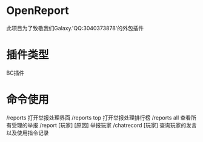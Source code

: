 # OpenReport
此项目为了致敬我们Galaxy.'QQ:3040373878'的外包插件

# 插件类型
BC插件

# 命令使用
/reports 打开举报处理界面
/reports top 打开举报处理排行榜
/reports all 查看所有受理的举报
/report [玩家] [原因] 举报玩家
/chatrecord [玩家] 查询玩家的发言以及使用指令记录
